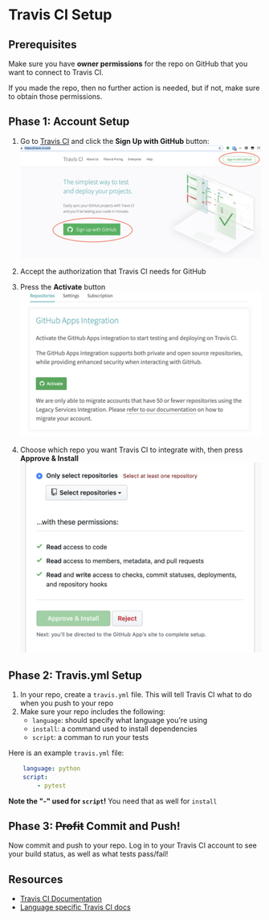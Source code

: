 # Travis CI Setup

## Prerequisites

Make sure you have **owner permissions** for the repo on GitHub that you want to connect to Travis CI.

If you made the repo, then no further action is needed, but if not, make sure to obtain those permissions.

## Phase 1: Account Setup

1. Go to [Travis CI](https://travis-ci.com/) and click the **Sign Up with GitHub** button:
![github signup](travis-assets/github-signup.png)

1. Accept the authorization that Travis CI needs for GitHub
1. Press the **Activate** button
![github activate](travis-assets/activate.png)
1. Choose which repo you want Travis CI to integrate with, then press **Approve & Install**
![github select](travis-assets/select.png)

## Phase 2: Travis.yml Setup

1. In your repo, create a `travis.yml` file. This will tell Travis CI what to do when you push to your repo
1. Make sure your repo includes the following:
	- `language`: should specify what language you're using
	- `install`: a command used to install dependencies
	- `script`: a comman to run your tests

Here is an example `travis.yml` file:

```yaml
	language: python
	script:
		- pytest
```

**Note the "-" used for `script`!** You need that as well for `install`

## Phase 3: ~~Profit~~ Commit and Push!

Now commit and push to your repo. Log in to your Travis CI account to see your build status, as well as what tests pass/fail!

## Resources

- [Travis CI Documentation](https://docs.travis-ci.com/)
- [Language specific Travis CI docs](https://docs.travis-ci.com/user/languages/)

